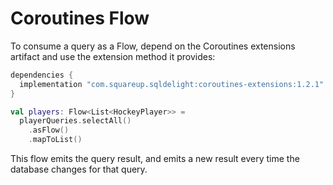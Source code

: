 # Coroutines Flow

To consume a query as a Flow, depend on the Coroutines extensions artifact and use the extension method it provides:

```groovy
dependencies {
  implementation "com.squareup.sqldelight:coroutines-extensions:1.2.1"
}
```

```kotlin
val players: Flow<List<HockeyPlayer>> = 
  playerQueries.selectAll()
    .asFlow()
    .mapToList()
```

This flow emits the query result, and emits a new result every time the database changes for that query.
